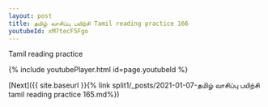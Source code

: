 ```yaml
---
layout: post
title: தமிழ் வாசிப்பு பயிற்சி Tamil reading practice 166
youtubeId: xM7tecF5Fgo
---
```

 
 
Tamil reading practice
 
 
 
 
 


{% include youtubePlayer.html id=page.youtubeId %}
 
[Next]({{ site.baseurl }}{% link  split1/_posts/2021-01-07-தமிழ் வாசிப்பு பயிற்சி tamil reading practice 165.md%})
 
